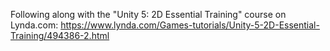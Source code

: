 Following along with the "Unity 5: 2D Essential Training" course on Lynda.com:
https://www.lynda.com/Games-tutorials/Unity-5-2D-Essential-Training/494386-2.html
